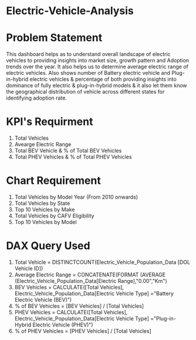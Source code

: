 # Electric-Vehicle-Analysis
# Problem Statement
This dashboard helps as to understand overall landscape of electric vehicles to providing insights into market size, growth pattern and Adoption trends over the year.
It also helps us to determine average electric range of electric vehicles. Also shows number of Battery electric vehicle and Plug-in-hybrid electric vehicles
& percentage of both providing insights into dominance of fully electric & plug-in-hybrid models & it also let them know the geographical distribution of vehicle 
across different states for identifying adoption rate.
# KPI's Requirment
1. Total Vehicles
2. Avearge Electric Range
3. Total BEV Vehicle & % of Total BEV Vehicles
4. Total PHEV Vehicles & % of Total PHEV Vehicles
# Chart Requirement
1. Total Vehicles by Model Year (From 2010 onwards)
2. Total Vehicles by State
3. Top 10 Vehicles by Make
4. Total Vehicles by CAFV Eligibility
5. Top 10 Vehicles by Model
# DAX Query Used
1. Total Vehicle = DISTINCTCOUNT(Electric_Vehicle_Population_Data [DOL Vehicle ID])
2. Average Electric Range = CONCATENATE(FORMAT (AVERAGE (Electric_Vehicle_Population_Data[Electric Range],"0.00","Km")
3. BEV Vehicles = CALCULATE([Total Vehicles], Electric_Vehicle_Population_Data[Electric Vehicle Type] ="Battery Electric Vehicle (BEV)")
4. % of BEV Vehicles = [BEV Vehicles] / [Total Vehicles]
5. PHEV Vehicles = CALCULATE([Total Vehicles], Electric_Vehicle_Population_Data[Electric Vehicle Type] ="Plug-in-Hybrid Electric Vehicle (PHEV)")
6. % of PHEV Vehicles = [PHEV Vehicles] / [Total Vehicles]

